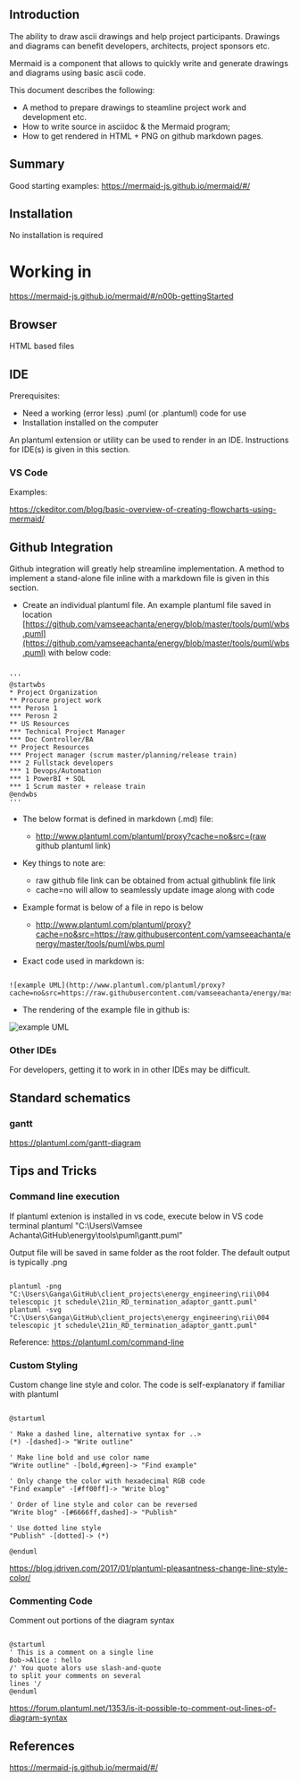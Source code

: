 ## Introduction

The ability to draw ascii drawings and help project participants. Drawings and diagrams can benefit developers, architects, project sponsors etc. 

Mermaid is a component that allows to quickly write and generate drawings and diagrams using basic ascii code. 

This document describes the following:
- A method to prepare drawings to steamline project work and development etc.
- How to write source in asciidoc & the Mermaid program; 
- How to get rendered in HTML + PNG on github markdown pages.

## Summary


Good starting examples:
https://mermaid-js.github.io/mermaid/#/

## Installation

No installation is required

# Working in

https://mermaid-js.github.io/mermaid/#/n00b-gettingStarted

## Browser

HTML based files


## IDE

Prerequisites:
- Need a working (error less) .puml (or .plantuml) code for use
- Installation installed on the computer

An plantuml extension or utility can be used to render in an IDE. Instructions for IDE(s) is given in this section.
### VS Code

Examples:

https://ckeditor.com/blog/basic-overview-of-creating-flowcharts-using-mermaid/

## Github Integration

Github integration will greatly help streamline implementation. A method to implement a stand-alone file inline with a markdown file is given in this section.

- Create an individual plantuml file. An example plantuml file saved in location [https://github.com/vamseeachanta/energy/blob/master/tools/puml/wbs.puml](https://github.com/vamseeachanta/energy/blob/master/tools/puml/wbs.puml) with below code:

<pre><code>
'''
@startwbs
* Project Organization
** Procure project work
*** Perosn 1
*** Perosn 2
** US Resources
*** Technical Project Manager
*** Doc Controller/BA
** Project Resources
*** Project manager (scrum master/planning/release train)
*** 2 Fullstack developers
*** 1 Devops/Automation
*** 1 PowerBI + SQL
*** 1 Scrum master + release train
@endwbs
'''
</code></pre>

- The below format is defined in markdown (.md) file:
  - http://www.plantuml.com/plantuml/proxy?cache=no&src=(raw github plantuml link)
- Key things to note are:
  - raw github file link can be obtained from actual githublink file link
  - cache=no will allow to seamlessly update image along with code
- Example format is below of a file in repo is below
  - http://www.plantuml.com/plantuml/proxy?cache=no&src=https://raw.githubusercontent.com/vamseeachanta/energy/master/tools/puml/wbs.puml

- Exact code used in markdown is:
<pre><code>
![example UML](http://www.plantuml.com/plantuml/proxy?cache=no&src=https://raw.githubusercontent.com/vamseeachanta/energy/master/tools/puml/wbs.puml)
</code></pre>

- The rendering of the example file in github is:

![example UML](http://www.plantuml.com/plantuml/proxy?cache=no&src=https://raw.githubusercontent.com/vamseeachanta/energy/master/tools/puml/wbs.puml)


### Other IDEs

For developers, getting it to work in in other IDEs may be difficult.

## Standard schematics

### gantt

https://plantuml.com/gantt-diagram

## Tips and Tricks
### Command line execution

If plantuml extenion is installed in vs code, execute below in VS code terminal
plantuml "C:\Users\Vamsee Achanta\GitHub\energy\tools\puml\gantt.puml"

Output file will be saved in same folder as the root folder. The default output is typically .png

<pre><code>
plantuml -png "C:\Users\Ganga\GitHub\client_projects\energy_engineering\rii\004 telescopic jt schedule\21in_RD_termination_adaptor_gantt.puml"
plantuml -svg "C:\Users\Ganga\GitHub\client_projects\energy_engineering\rii\004 telescopic jt schedule\21in_RD_termination_adaptor_gantt.puml"
</code></pre>

Reference:
https://plantuml.com/command-line


### Custom Styling

Custom change line style and color. The code is self-explanatory if familiar with plantuml

<pre><code>
@startuml

' Make a dashed line, alternative syntax for ..>
(*) -[dashed]-> "Write outline"

' Make line bold and use color name
"Write outline" -[bold,#green]-> "Find example"

' Only change the color with hexadecimal RGB code
"Find example" -[#ff00ff]-> "Write blog"

' Order of line style and color can be reversed
"Write blog" -[#6666ff,dashed]-> "Publish"

' Use dotted line style
"Publish" -[dotted]-> (*)

@enduml
</code></pre>

https://blog.jdriven.com/2017/01/plantuml-pleasantness-change-line-style-color/

### Commenting Code

Comment out portions of the diagram syntax

<pre><code>
@startuml
' This is a comment on a single line
Bob->Alice : hello
/' You quote alors use slash-and-quote
to split your comments on several
lines '/
@enduml
</code></pre>

https://forum.plantuml.net/1353/is-it-possible-to-comment-out-lines-of-diagram-syntax


## References

https://mermaid-js.github.io/mermaid/#/
